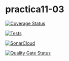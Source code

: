 # practica11-03
[![Coverage Status](https://coveralls.io/repos/github/ULL-ESIT-INF-DSI-2324/practica11-03/badge.svg?branch=main)](https://coveralls.io/github/ULL-ESIT-INF-DSI-2324/practica11-03?branch=main)

[![Tests](https://github.com/ULL-ESIT-INF-DSI-2324/practica11-03/actions/workflows/node.js.yml/badge.svg)](https://github.com/ULL-ESIT-INF-DSI-2324/practica11-03/actions/workflows/node.js.yml)

[![SonarCloud](https://sonarcloud.io/images/project_badges/sonarcloud-white.svg)](https://sonarcloud.io/summary/new_code?id=ULL-ESIT-INF-DSI-2324_practica11-03)

[![Quality Gate Status](https://sonarcloud.io/api/project_badges/measure?project=ULL-ESIT-INF-DSI-2324_practica11-03&metric=alert_status)](https://sonarcloud.io/summary/new_code?id=ULL-ESIT-INF-DSI-2324_practica11-03)